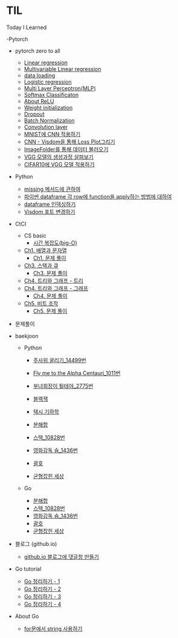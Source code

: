 # TIL
Today I Learned

-Pytorch
  - pytorch zero to all
    - [Linear regression](https://already-ready.github.io/2020/04/02/Pytorch-Linear-regression-%EA%B8%B0%EB%B3%B8%EC%A0%95%EB%A6%AC/)
    - [Multivariable Linear regression](https://already-ready.github.io/2020/04/06/Pytorch-Multivariable-Linear-regression/)
    - [data loading](https://already-ready.github.io/2020/04/07/Pytorch-data-loading-with-DataLoader/)
    - [Logistic regression](https://already-ready.github.io/2020/04/08/Pytorch-Logistic-regression/)
    - [Multi Layer Perceptron(MLP)](https://already-ready.github.io/2020/04/10/Pytorch-Multi-Layer-Perceptron-MLP/)
    - [Softmax Classificaton](https://already-ready.github.io/2020/04/13/Pytorch-Softmax-classification/)
    - [About ReLU](https://already-ready.github.io/2020/04/14/Pytorch-ReLU/)
    - [Weight initialization](https://already-ready.github.io/2020/04/16/Pytorch-weight-initialization/)
    - [Dropout](https://already-ready.github.io/2020/04/18/Pytorch-Dropout/)
    - [Batch Normalization](https://already-ready.github.io/2020/04/21/Pytorch-Batch-Normalization/)
    - [Convolution layer](https://already-ready.github.io/2020/04/30/Pytorch-Convolution-layer/)
    - [MNIST에 CNN 적용하기](https://already-ready.github.io/2020/05/01/Pytorch-MNIST-CNN/)
    - [CNN - Visdom을 통해 Loss Plot그리기](https://already-ready.github.io/2020/05/06/Pytorch-visdom%EC%9C%BC%EB%A1%9C-Loss-plot%EA%B7%B8%EB%A6%AC%EA%B8%B0/)
    - [ImageFolder를 통해 데이터 불러오기](https://already-ready.github.io/2020/05/07/Pytorch-ImageFolder/)  
    - [VGG 모델의 생성과정 살펴보기](https://already-ready.github.io/2020/05/12/Pytorch-About-VGG-Advance-CNN/)
    - [CIFAR10에 VGG 모델 적용하기](https://already-ready.github.io/2020/05/14/Pytorch-VGG-with-CIFAR10/)
    
- Python
  - [missing 메서드에 관하여](https://already-ready.github.io/2020/03/17/%ED%8C%8C%EC%9D%B4%EC%8D%AC-%EB%94%95%EC%85%94%EB%84%88%EB%A6%AC-missing-%EB%A9%94%EC%84%9C%EB%93%9C%EC%97%90-%EA%B4%80%ED%95%98%EC%97%AC/)
  - [파이썬 dataframe 각 row에 function을 apply하는 방법에 대하여](https://already-ready.github.io/2020/03/24/%ED%8C%8C%EC%9D%B4%EC%8D%AC-dataframe-function-apply-%EB%B0%A9%EB%B2%95-without-iterrrows/)
  - [dataframe 인덱싱하기](https://already-ready.github.io/2020/03/29/%ED%8C%8C%EC%9D%B4%EC%8D%AC-dataframe-loc-iloc-%EC%9D%B8%EB%8D%B1%EC%8B%B1/)
  - [Visdom 포트 변경하기](https://already-ready.github.io/2020/04/25/%ED%8C%8C%EC%9D%B4%EC%8D%AC-visdom-port-%EB%B3%80%EA%B2%BD%ED%95%98%EA%B8%B0/)

- CtCI
  - CS basic
    - [시간 복잡도(big-O)](https://already-ready.github.io/2020/01/23/%EC%8B%9C%EA%B0%84%EB%B3%B5%EC%9E%A1%EB%8F%84-big-O/)
  - [Ch1. 배열과 문자열](https://already-ready.github.io/2020/01/30/CtCI-Ch1-%EB%B0%B0%EC%97%B4%EA%B3%BC-%EB%AC%B8%EC%9E%90%EC%97%B4/)
    - [Ch1. 문제 풀이](https://github.com/Already-Ready/CtCI_Python/tree/master/Ch_1)
  - [Ch3. 스택과 큐](https://already-ready.github.io/2020/02/04/CtCI-Ch3-%EC%8A%A4%ED%83%9D%EA%B3%BC%ED%81%90/)
    - [Ch3. 문제 풀이](https://github.com/Already-Ready/CtCI_Python/tree/master/Ch_3)
  - [Ch4. 트리와 그래프 - 트리](https://already-ready.github.io/2020/02/12/CtCI-Ch4-%ED%8A%B8%EB%A6%AC%EC%99%80-%EA%B7%B8%EB%9E%98%ED%94%84/)  
  - [Ch4. 트리와 그래프 - 그래프](https://already-ready.github.io/2020/02/12/CtCI-Ch4-%ED%8A%B8%EB%A6%AC%EC%99%80-%EA%B7%B8%EB%9E%98%ED%94%84-2/)  
    - [Ch4. 문제 풀이](https://github.com/Already-Ready/CtCI_Python/tree/master/Ch_4)
  - [Ch5. 비트 조작](https://already-ready.github.io/2020/03/04/CtCI-Ch5-%EB%B9%84%ED%8A%B8-%EC%A1%B0%EC%9E%91/)
    - [Ch5. 문제 풀이](https://github.com/Already-Ready/CtCI_Python/tree/master/Ch_5)




- 문제풀이
- baekjoon
  - Python
    - [주사위 굴리기_14499번](https://already-ready.github.io/2019/12/27/%EC%A3%BC%EC%82%AC%EC%9C%84%EA%B5%B4%EB%A6%AC%EA%B8%B0-14499%EB%B2%88/)

    - [Fly me to the Alpha Centauri_1011번](https://already-ready.github.io/2019/12/30/Fly%20me%20to%20the%20Alpha%20Centauri/)
    - [부녀회장이 퇼테야_2775번](https://already-ready.github.io/2020/01/01/%EB%B6%80%EB%85%80%ED%9A%8C%EC%9E%A5%EC%9D%B4%EB%90%A0%ED%85%8C%EC%95%BC-2775%EB%B2%88/)
    - [블랙잭](https://already-ready.github.io/2020/01/03/%EB%B8%94%EB%9E%99%EC%9E%AD-2798%EB%B2%88/)
    - [택시 기하학](https://already-ready.github.io/2020/01/03/%ED%83%9D%EC%8B%9C%EA%B8%B0%ED%95%98%ED%95%99-3053%EB%B2%88/)
    - [분해합](https://already-ready.github.io/2020/01/08/%EB%B6%84%ED%95%B4%ED%95%A9-2231%EB%B2%88/)  
    - [스택_10828번](https://already-ready.github.io/2020/01/15/%EC%8A%A4%ED%83%9D-10828%EB%B2%88/)  
    - [영화감독 숌_1436번](https://already-ready.github.io/2020/01/15/%EC%98%81%ED%99%94%EA%B0%90%EB%8F%85-%EC%88%8C-1436%EB%B2%88/)  
    - [괄호](https://already-ready.github.io/2020/01/16/%EA%B4%84%ED%98%B8-9012%EB%B2%88/)   
    - [균형잡힌 세상](https://already-ready.github.io/2020/01/19/%EA%B7%A0%ED%98%95%EC%9E%A1%ED%9E%8C-%EC%84%B8%EC%83%81-4949%EB%B2%88/)
    
  - Go
    - [분해합](https://already-ready.github.io/2020/01/08/%EB%B6%84%ED%95%B4%ED%95%A9-2231%EB%B2%88/)  
    - [스택_10828번](https://already-ready.github.io/2020/01/15/%EC%8A%A4%ED%83%9D-10828%EB%B2%88/)  
    - [영화감독 숌_1436번](https://already-ready.github.io/2020/01/15/%EC%98%81%ED%99%94%EA%B0%90%EB%8F%85-%EC%88%8C-1436%EB%B2%88/)  
    - [괄호](https://already-ready.github.io/2020/01/16/%EA%B4%84%ED%98%B8-9012%EB%B2%88/)  
    - [균형잡힌 세상](https://already-ready.github.io/2020/01/19/%EA%B7%A0%ED%98%95%EC%9E%A1%ED%9E%8C-%EC%84%B8%EC%83%81-4949%EB%B2%88/)

- 블로그 (github.io)
  - [github.io 블로그에 댓글창 만들기](https://already-ready.github.io/2020/01/03/hexo%EB%B8%94%EB%A1%9C%EA%B7%B8-%EB%8C%93%EA%B8%80%EC%B0%BD%EB%A7%8C%EB%93%A4%EA%B8%B0-icarus%ED%85%8C%EB%A7%88/)  



- Go tutorial
  - [Go 정리하기 - 1](https://already-ready.github.io/2020/01/06/Golang-%EC%A0%95%EB%A6%AC%ED%95%98%EA%B8%B0-1/)
  - [Go 정리하기 - 2](https://already-ready.github.io/2020/01/07/Golang-%EC%A0%95%EB%A6%AC%ED%95%98%EA%B8%B0-2/)
  - [Go 정리하기 - 3](https://already-ready.github.io/2020/01/08/Golang-%EC%A0%95%EB%A6%AC%ED%95%98%EA%B8%B0-3/)
  - [Go 정리하기 - 4](https://already-ready.github.io/2020/01/09/Golang-%EC%A0%95%EB%A6%AC%ED%95%98%EA%B8%B0-4/)
  
  
- About Go
  - [for문에서 string 사용하기](https://already-ready.github.io/2020/01/15/for%EB%AC%B8%EC%97%90%EC%84%9C-string-%EC%82%AC%EC%9A%A9%ED%95%98%EA%B8%B0/)




